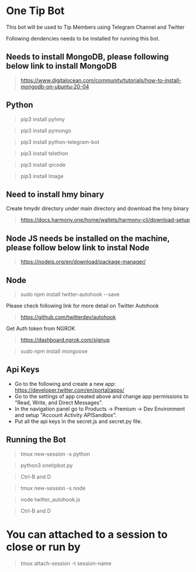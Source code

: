 # One Tip Bot

This bot will be used to Tip Members using Telegram Channel and Twitter

Following dendencies needs to be installed for running this bot.

## Needs to install MongoDB, please following below link to install MongoDB

> https://www.digitalocean.com/community/tutorials/how-to-install-mongodb-on-ubuntu-20-04

## Python
> pip3 install pyhmy

> pip3 install pymongo

> pip3 install python-telegram-bot

> pip3 install telethon

> pip3 install qrcode

> pip3 install Image

## Need to install hmy binary

Create hmydir directory under main directory and download the hmy binary

> https://docs.harmony.one/home/wallets/harmony-cli/download-setup

## Node JS needs be installed on the machine, please follow below link to instal Node

> https://nodejs.org/en/download/package-manager/

## Node 
> sudo npm install twitter-autohook --save

Please check following link for more detail on Twitter Autohook

> https://github.com/twitterdev/autohook

Get Auth token from NGROK
> https://dashboard.ngrok.com/signup

> sudo npm install mongoose

## Api Keys

- Go to the following and create a new app: https://developer.twitter.com/en/portal/apps/
- Go to the settings of app created above and change app permissions to "Read, Write, and Direct Messages".
- In the navigation panel go to Products -> Premium -> Dev Environment and setup "Account Activity APISandbox".
- Put all the api keys in the secret.js and secret.py file.

## Running the Bot
> tmux new-session -s python

> python3 onetipbot.py

> Ctrl-B and D

> tmux new-session -s node

> node twitter_autohook.js

> Ctrl-B and D

# You can attached to a session to close or run by 

> tmux attach-session -t session-name
